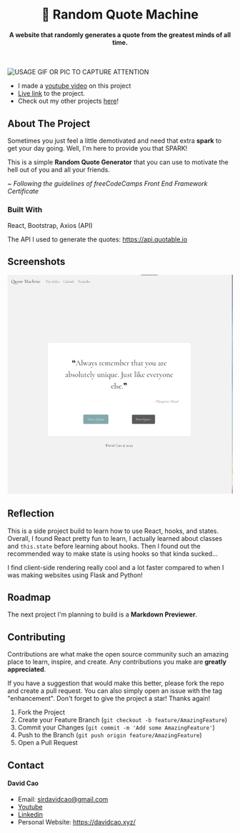 <h1 align='center'>💭 Random Quote Machine</h1>

<h4 align='center'>A website that randomly generates a quote from the greatest minds of all time.</h4>

<br>

![USAGE GIF OR PIC TO CAPTURE ATTENTION](./public/quote.gif)

- I made a [youtube video](https://youtu.be/AiD5-kreHfo) on this project
- [Live link](https://dave-cao.github.io/random-quote-machine/) to the project.
- Check out my other projects [here](https://davidcao.xyz)!


<!-- ABOUT THE PROJECT -->
## About The Project

Sometimes you just feel a little demotivated and need that extra **spark** to get your
day going. Well, I'm here to provide you that SPARK!

This is a simple **Random Quote Generator** that you can use to motivate the hell out of you and all your friends. 

<em>~ Following the guidelines of freeCodeCamps Front End Framework Certificate</em>

### Built With

React, Bootstrap, Axios (API)

The API I used to generate the quotes: https://api.quotable.io

## Screenshots

![image example](public/img/image0.png)

## Reflection

This is a side project build to learn how to use React, hooks, and states. Overall, 
I found React pretty fun to learn, I actually learned about classes and `this.state`
 before learning about hooks. Then I found out the recommended way to make state is 
 using hooks so that kinda sucked...

I find client-side rendering really cool and a lot faster compared to when I was 
making websites using Flask and Python!


<!-- ROADMAP -->
## Roadmap

The next project I'm planning to build is a **Markdown Previewer**.

<!-- CONTRIBUTING -->
## Contributing

Contributions are what make the open source community such an amazing place to learn, inspire, and create. Any contributions you make are **greatly appreciated**.

If you have a suggestion that would make this better, please fork the repo and create a pull request. You can also simply open an issue with the tag "enhancement".
Don't forget to give the project a star! Thanks again!

1. Fork the Project
2. Create your Feature Branch (`git checkout -b feature/AmazingFeature`)
3. Commit your Changes (`git commit -m 'Add some AmazingFeature'`)
4. Push to the Branch (`git push origin feature/AmazingFeature`)
5. Open a Pull Request




<!-- CONTACT -->
## Contact

#### David Cao
- Email: sirdavidcao@gmail.com
- [Youtube](https://www.youtube.com/channel/UCEnBPbnNnqhQIIhW1uLXrLA)
- [Linkedin](https://www.linkedin.com/in/david-cao99/)
- Personal Website: https://davidcao.xyz/




